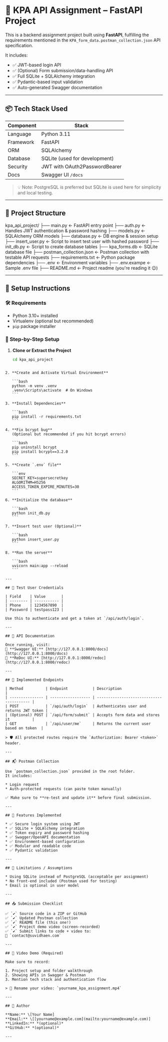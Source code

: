 
# 🚀 KPA API Assignment – FastAPI Project

This is a backend assignment project built using **FastAPI**, fulfilling the requirements mentioned in the `KPA_form_data.postman_collection.json` API specification.

It includes:
- ✅ JWT-based login API
- ✅ (Optional) Form submission/data-handling API
- ✅ Full SQLite + SQLAlchemy integration
- ✅ Pydantic-based input validation
- ✅ Auto-generated Swagger documentation

---

## 📦 Tech Stack Used

| Component | Stack |
|----------|-------|
| Language | Python 3.11 |
| Framework | FastAPI |
| ORM | SQLAlchemy |
| Database | SQLite (used for development) |
| Security | JWT with OAuth2PasswordBearer |
| Docs | Swagger UI `/docs` |

> 💡 Note: PostgreSQL is preferred but SQLite is used here for simplicity and local testing.

---

## 🚀 Project Structure
kpa_api_project/
   ├── main.py ← FastAPI entry point
   ├── auth.py ← Handles JWT authentication & password hashing
   ├── models.py ← SQLAlchemy ORM models
   ├── database.py ← DB engine & session setup
   ├── insert_user.py ← Script to insert test user with hashed password
   ├── init_db.py ← Script to create database tables
   ├── kpa_forms.db ← SQLite database file
   ├── postman_collection.json ← Postman collection with testable API requests
   ├── requirements.txt ← Python package dependencies
   ├── .env ← Environment variables
   ├── .env.exampe ← Sample .env file
   ├── README.md ← Project readme (you're reading it 😉)

---

## 🚀 Setup Instructions

### 🛠️ Requirements
- Python 3.10+ installed
- Virtualenv (optional but recommended)
- `pip` package installer

### 🔄 Step-by-Step Setup

1. **Clone or Extract the Project**
   ```bash
   cd kpa_api_project
````

2. **Create and Activate Virtual Environment**

   ```bash
   python -m venv .venv
   .venv\Scripts\activate  # On Windows
   ```

3. **Install Dependencies**

   ```bash
   pip install -r requirements.txt
   ```

4. **Fix bcrypt bug**
   (Optional but recommended if you hit bcrypt errors)

   ```bash
   pip uninstall bcrypt
   pip install bcrypt==3.2.0
   ```

5. **Create `.env` file**

   ```env
   SECRET_KEY=supersecretkey
   ALGORITHM=HS256
   ACCESS_TOKEN_EXPIRE_MINUTES=30
   ```

6. **Initialize the database**

   ```bash
   python init_db.py
   ```

7. **Insert test user (Optional)**

   ```bash
   python insert_user.py
   ```

8. **Run the server**

   ```bash
   uvicorn main:app --reload
   ```

---

## 🔐 Test User Credentials

| Field    | Value       |
| -------- | ----------- |
| Phone    | 1234567890  |
| Password | testpass123 |

Use this to authenticate and get a token at `/api/auth/login`.

---

## 🔗 API Documentation

Once running, visit:
📘 **Swagger UI:** [http://127.0.0.1:8000/docs](http://127.0.0.1:8000/docs)
📘 **ReDoc UI:** [http://127.0.0.1:8000/redoc](http://127.0.0.1:8000/redoc)

---

## 📮 Implemented Endpoints

| Method          | Endpoint           | Description                              |
| --------------- | ------------------ | ---------------------------------------- |
| POST            | `/api/auth/login`  | Authenticates user and returns JWT token |
| (Optional) POST | `/api/form/submit` | Accepts form data and stores it          |
| GET             | `/api/user/me`     | Returns the current user based on token  |

> 🛡️ All protected routes require the `Authorization: Bearer <token>` header.

---

## 📬 Postman Collection

Use `postman_collection.json` provided in the root folder.
It includes:

* Login request
* Auth-protected requests (can paste token manually)

✅ Make sure to **re-test and update it** before final submission.

---

## 📝 Features Implemented

* ✅ Secure login system using JWT
* ✅ SQLite + SQLAlchemy integration
* ✅ Token expiry and password hashing
* ✅ Swagger/OpenAPI documentation
* ✅ Environment-based configuration
* ✅ Modular and readable code
* ✅ Pydantic validation

---

## 🧪 Limitations / Assumptions

* Using SQLite instead of PostgreSQL (acceptable per assignment)
* No front-end included (Postman used for testing)
* Email is optional in user model

---

## 📤 Submission Checklist

✅ `✔` Source code in a ZIP or GitHub
✅ `✔` Updated Postman collection
✅ `✔` README file (this one!)
✅ `✔` Project demo video (screen-recorded)
✅ `✔` Submit links to code + video to:
📧 `contact@suvidhaen.com`

---

## 🎥 Video Demo (Required)

Make sure to record:

1. Project setup and folder walkthrough
2. Showing APIs in Swagger & Postman
3. Mention tech stack and authentication flow

> 📁 Rename your video: `yourname_kpa_assignment.mp4`

---

## 🙌 Author

**Name:** \[Your Name]
**Email:** \[[yourname@example.com](mailto:yourname@example.com)]
**LinkedIn:** *(optional)*
**GitHub:** *(optional)*

---

